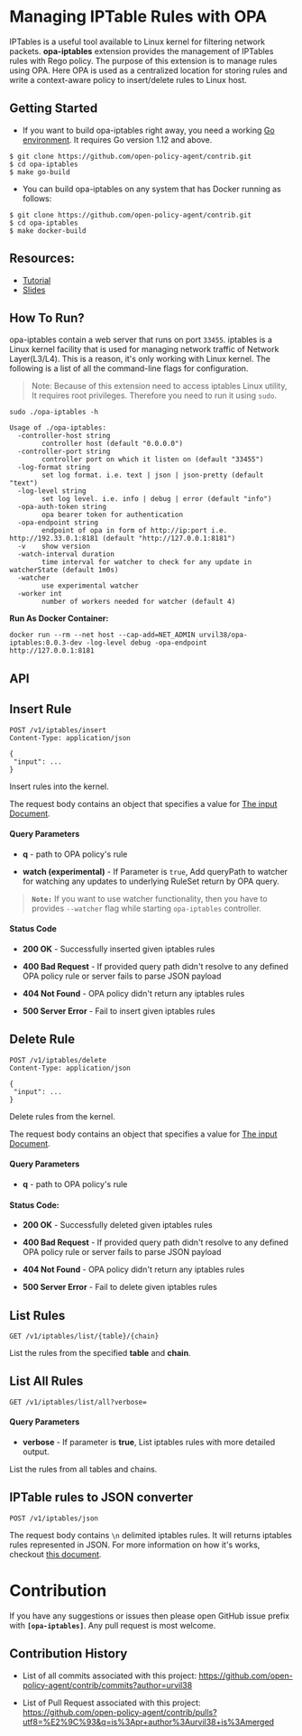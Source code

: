 # Managing IPTable Rules with OPA

IPTables is a useful tool available to Linux kernel for filtering network packets. **opa-iptables** extension provides the management of IPTables rules with Rego policy. The purpose of this extension is to manage rules using OPA. Here OPA is used as a centralized location for storing rules and write a context-aware policy to insert/delete rules to Linux host.

## Getting Started

- If you want to build opa-iptables right away, you need a working [Go environment](https://golang.org/doc/install). It requires Go version 1.12 and above.
```
$ git clone https://github.com/open-policy-agent/contrib.git
$ cd opa-iptables
$ make go-build
```

- You can build opa-iptables on any system that has Docker running as follows:
```
$ git clone https://github.com/open-policy-agent/contrib.git
$ cd opa-iptables
$ make docker-build
```

## Resources:

- [Tutorial](./docs/tutorial.md)
- [Slides](https://speakerdeck.com/urvil38/opa-iptables-extension-for-managing-iptables-using-policy)

## How To Run?

opa-iptables contain a web server that runs on port `33455`. iptables is a Linux kernel facility that is used for managing network traffic of Network Layer(L3/L4). This is a reason, it's only working with Linux kernel. The following is a list of all the command-line flags for configuration.

> Note: Because of this extension need to access iptables Linux utility, It requires root privileges. Therefore you need to run it using `sudo`.

```
sudo ./opa-iptables -h

Usage of ./opa-iptables:
  -controller-host string
        controller host (default "0.0.0.0")
  -controller-port string
        controller port on which it listen on (default "33455")
  -log-format string
        set log format. i.e. text | json | json-pretty (default "text")
  -log-level string
        set log level. i.e. info | debug | error (default "info")
  -opa-auth-token string
        opa bearer token for authentication
  -opa-endpoint string
        endpoint of opa in form of http://ip:port i.e. http://192.33.0.1:8181 (default "http://127.0.0.1:8181")
  -v    show version
  -watch-interval duration
        time interval for watcher to check for any update in watcherState (default 1m0s)
  -watcher
        use experimental watcher
  -worker int
        number of workers needed for watcher (default 4)

```

**Run As Docker Container:**

```
docker run --rm --net host --cap-add=NET_ADMIN urvil38/opa-iptables:0.0.3-dev -log-level debug -opa-endpoint http://127.0.0.1:8181
```

## API

## **Insert Rule**

```
POST /v1/iptables/insert
Content-Type: application/json
```
```
{
 "input": ...
}
```

Insert rules into the kernel.

The request body contains an object that specifies a value for [The input Document](https://www.openpolicyagent.org/docs/latest/how-does-opa-work#the-input-document).

#### Query Parameters

- **q** - path to OPA policy's rule

- **watch (experimental)** - If Parameter is `true`, Add queryPath to watcher for watching any updates to underlying RuleSet return by OPA query.

> **`Note:`** If you want to use watcher functionality, then you have to provides `--watcher` flag while starting `opa-iptables` controller.

#### Status Code

- **200 OK** - Successfully inserted given iptables rules

- **400 Bad Request** - If provided query path didn't resolve to any defined OPA policy rule or server fails to parse JSON payload

- **404 Not Found** - OPA policy didn't return any iptables rules

- **500 Server Error** - Fail to insert given iptables rules

## **Delete Rule**

```
POST /v1/iptables/delete
Content-Type: application/json
```
```
{
 "input": ...
}
```

Delete rules from the kernel.

The request body contains an object that specifies a value for [The input Document](https://www.openpolicyagent.org/docs/latest/how-does-opa-work#the-input-document).

#### **Query Parameters**

- **q** - path to OPA policy's rule

#### **Status Code:**

- **200 OK** - Successfully deleted given iptables rules

- **400 Bad Request** - If provided query path didn't resolve to any defined OPA policy rule or server fails to parse JSON payload

- **404 Not Found** - OPA policy didn't return any iptables rules

- **500 Server Error** - Fail to delete given iptables rules

## **List Rules**

```
GET /v1/iptables/list/{table}/{chain}
```

List the rules from the specified **table** and **chain**.

## **List All Rules**

```
GET /v1/iptables/list/all?verbose=
```

#### Query Parameters

- **verbose** - If parameter is **true**, List iptables rules with more detailed output.

List the rules from all tables and chains.

## **IPTable rules to JSON converter**

```
POST /v1/iptables/json
```

The request body contains `\n` delimited iptables rules. It will returns iptables rules represented in JSON. For more information on how it's works, checkout [this document](./docs/converter.md).

# **Contribution**

If you have any suggestions or issues then please open GitHub issue prefix with **`[opa-iptables]`**. Any pull request is most welcome.

## **Contribution History**

- List of all commits associated with this project: https://github.com/open-policy-agent/contrib/commits?author=urvil38

- List of Pull Request associated with this project: https://github.com/open-policy-agent/contrib/pulls?utf8=%E2%9C%93&q=is%3Apr+author%3Aurvil38+is%3Amerged
